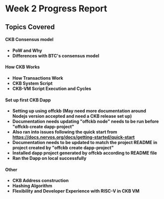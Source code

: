 # Week 2 Progress Report

## Topics Covered

#### CKB Consensus model
- **PoW and Why**
- **Differences with BTC's consensus model**

#### How CKB Works
- **How Transactions Work**
- **CKB System Script**
- **CKB-VM Script Execution and Cycles**

#### Set up first CKB Dapp
- **Setting up using offckb (May need more documentation around Nodejs version accepted and need a CKB release set up)**
- **Documentation needs updating "offckb node" needs to be run before "offckb create dapp-project"**
- **Also ran into issues following the quick start from https://docs.nervos.org/docs/getting-started/quick-start**
- **Documentation needs to be updated to match the project README in project created by "offckb create dapp-project"**
- **Installed dapp project generated by offckb according to README file**
- **Ran the Dapp on local successfully**

#### Other
- **CKB Address construction**
- **Hashing Algorithm**
- **Flexibility and Developer Experience with RISC-V in CKB VM**
